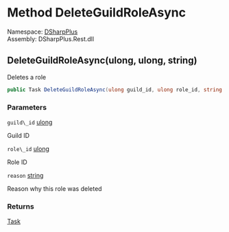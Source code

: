 # Method DeleteGuildRoleAsync

Namespace: [DSharpPlus](DSharpPlus.md)  
Assembly: DSharpPlus.Rest.dll

## <a id="DSharpPlus_DiscordRestClient_DeleteGuildRoleAsync_System_UInt64_System_UInt64_System_String_"></a>DeleteGuildRoleAsync\(ulong, ulong, string\)

Deletes a role

```csharp
public Task DeleteGuildRoleAsync(ulong guild_id, ulong role_id, string reason)
```

### Parameters

`guild\_id` [ulong](https://learn.microsoft.com/dotnet/api/system.uint64)

Guild ID

`role\_id` [ulong](https://learn.microsoft.com/dotnet/api/system.uint64)

Role ID

`reason` [string](https://learn.microsoft.com/dotnet/api/system.string)

Reason why this role was deleted

### Returns

[Task](https://learn.microsoft.com/dotnet/api/system.threading.tasks.task)

